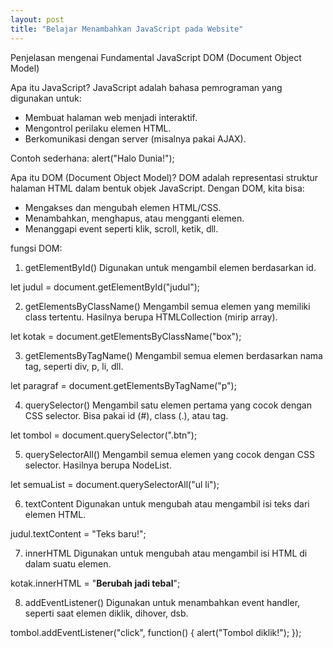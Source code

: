 ```yaml
---
layout: post
title: "Belajar Menambahkan JavaScript pada Website"
---
```


Penjelasan mengenai Fundamental JavaScript DOM (Document Object Model)

Apa itu JavaScript?
JavaScript adalah bahasa pemrograman yang digunakan untuk:
- Membuat halaman web menjadi interaktif.
- Mengontrol perilaku elemen HTML.
- Berkomunikasi dengan server (misalnya pakai AJAX).

Contoh sederhana:
alert("Halo Dunia!");

Apa itu DOM (Document Object Model)?
DOM adalah representasi struktur halaman HTML dalam bentuk objek JavaScript.
Dengan DOM, kita bisa:
- Mengakses dan mengubah elemen HTML/CSS.
- Menambahkan, menghapus, atau mengganti elemen.
- Menanggapi event seperti klik, scroll, ketik, dll.

fungsi DOM:
1. getElementById()
Digunakan untuk mengambil elemen berdasarkan id.

let judul = document.getElementById("judul");

2. getElementsByClassName()
Mengambil semua elemen yang memiliki class tertentu. Hasilnya berupa HTMLCollection (mirip array).

let kotak = document.getElementsByClassName("box");

3. getElementsByTagName()
Mengambil semua elemen berdasarkan nama tag, seperti div, p, li, dll.

let paragraf = document.getElementsByTagName("p");

4. querySelector()
Mengambil satu elemen pertama yang cocok dengan CSS selector. Bisa pakai id (#), class (.), atau tag.

let tombol = document.querySelector(".btn");

5. querySelectorAll()
Mengambil semua elemen yang cocok dengan CSS selector. Hasilnya berupa NodeList.

let semuaList = document.querySelectorAll("ul li");

6. textContent
Digunakan untuk mengubah atau mengambil isi teks dari elemen HTML.

judul.textContent = "Teks baru!";

7. innerHTML
Digunakan untuk mengubah atau mengambil isi HTML di dalam suatu elemen.

kotak.innerHTML = "<strong>Berubah jadi tebal</strong>";

8. addEventListener()
Digunakan untuk menambahkan event handler, seperti saat elemen diklik, dihover, dsb.

tombol.addEventListener("click", function() {
  alert("Tombol diklik!");
});